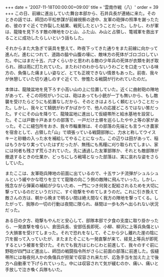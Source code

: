 +++
date = '2007-11-18T00:00:00+09:00'
title = '雲南作戦（八）'
order = 39
+++
この日、前線に進出していた舞台本部から、石井兵長が連絡に来た。そのときの話では、師団の平松参謀が前線視察の途中、友軍の砲弾の照準を謝ったため、彼のすぐ近くで炸裂した結果、戦死したということだった。しかし、わが軍は、龍陵を見下ろす敵の陣地をひと山、ふた山、み山と占領し、篭城軍を救出することに成功したらしいという話もした。

それからまた大急ぎで装具を整えて、昨夜下ってきた通りをまた前線に向かって進んだ。進むにつれて、道路の脇や山腹の壕に、敵味方の死体がゴロゴロしていた。中にはまだ十五、六才くらいかと思われる敵の少年兵の死体が衣類を剥ぎ取られ、顔は雨に打たれていた。またわけのわからないうわごとを口走っている味方の、負傷した痛ましい姿など、とても正視できない情景もあった。前夜、我々が休憩していた切り通しのすぐ近くで、惨憺たる戦闘が行われていたのだ。

本体は、龍陵盆地を見下ろす小高い山の上に位置していた。近くに曲射砲の陣地があって、そこの将校がいうには、砲はあっても小銃が一丁も無いから、もし敵襲を受けたらどうにも処置なしだから、そのときはよろしく頼むということだった。しかし、我々とて騎銃がわずかばかりで、他人の応援どころではない筈だった。すぐにその山を降りて、龍陵盆地に進出して仮縫帯所と給水基地を設営した。そこは戸数十戸あまりの部落で、一戸だけ土塀を巡らしたやや上等の家があった。そこに縫包所をおき、我々市輜重隊は、その部落の先端とも言うべき農家を宿舎として、占領した｢山」で頑張っている戦闘部隊に、力水と称してウイスキーと砂糖の入った水を補給してやることになった。この辺りは田があって、稲はもうかなり実っていたはずだったが、無残にも馬糧に刈り取られてしまい、家には何者も残さず荒らされていた。先に通過した友軍部隊か、それとも敵部隊が撤退するときの仕業か、どっちにしろ戦場となった部落は、実に哀れな姿をさらしていた。

またここは、友軍砲兵陣地の前面に出ているので、十五サンチ流弾がシュルシュルという緩やかな唸りを立てて龍陵の向こう側の敵陣に飛んでいった。しかし、残念ながら弾薬の補給が少ないため、一門につき何発と配給されるためを大切に撃っているのだというだけに、すぐ砲撃をやめてしまうのだ。これに引き換えて敵さんの方は、朝から晩まで明るい間は絶え間なく我方の陣地を撃ってくる。したがって、我隊の一切の行動は夜間に限られ、昼間は一歩も外へ出られない状況だった。

ある日の夕方、砲撃もやんだと安心して、部隊本部で夕食の支度に取り掛かったら、一発直撃を喰らい、倉田兵長、安部伍長即死、小柳、柳沢に上等兵負傷という大損害を受けてしまった。それで恐れをなして、そこから少し離れた崖の陰に穴を掘って入っていたが、またまたそこにも一発直撃が来て、経見上等兵が即死するという被害を受けた。それでも我方はじわじわと前進して、我々のすぐ前に野砲が四門ほど進出し、師団の戦闘指令所がさらに前面の部落に前進した。仮縫帯所には毎夜何人かの負傷兵が担架で収容され来たが、応急手当を加えた上で後方へ自動車で下げられていった。中には収容されて気が緩むのか、痛い、痛いと手放しで泣き喚く兵隊もいた。
